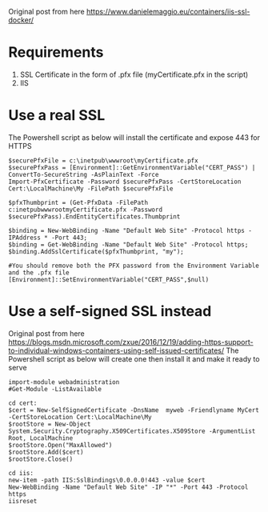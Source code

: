 Original post from here <https://www.danielemaggio.eu/containers/iis-ssl-docker/>

# Requirements
1. SSL Certificate in the form of .pfx file (myCertificate.pfx in the script)
2. IIS

# Use a real SSL
The Powershell script as below will install the certificate and expose 443 for HTTPS

    $securePfxFile = c:\inetpub\wwwroot\myCertificate.pfx
    $securePfxPass = [Environment]::GetEnvironmentVariable("CERT_PASS") | ConvertTo-SecureString -AsPlainText -Force
    Import-PfxCertificate -Password $securePfxPass -CertStoreLocation Cert:\LocalMachine\My -FilePath $securePfxFile
    
    $pfxThumbprint = (Get-PfxData -FilePath c:inetpubwwwrootmyCertificate.pfx -Password $securePfxPass).EndEntityCertificates.Thumbprint
    
    $binding = New-WebBinding -Name "Default Web Site" -Protocol https -IPAddress * -Port 443;
    $binding = Get-WebBinding -Name "Default Web Site" -Protocol https;
    $binding.AddSslCertificate($pfxThumbprint, "my");
    
    #You should remove both the PFX password from the Environment Variable and the .pfx file
    [Environment]::SetEnvironmentVariable("CERT_PASS",$null)

# Use a self-signed SSL instead
Original post from here <https://blogs.msdn.microsoft.com/zxue/2016/12/19/adding-https-support-to-individual-windows-containers-using-self-issued-certificates/>
The Powershell script as below will create one then install it and make it ready to serve

    import-module webadministration
    #Get-Module -ListAvailable
    
    cd cert:
    $cert = New-SelfSignedCertificate -DnsName  myweb -Friendlyname MyCert -CertStoreLocation Cert:\LocalMachine\My
    $rootStore = New-Object System.Security.Cryptography.X509Certificates.X509Store -ArgumentList Root, LocalMachine
    $rootStore.Open("MaxAllowed")
    $rootStore.Add($cert)
    $rootStore.Close()
    
    cd iis:
    new-item -path IIS:SslBindings\0.0.0.0!443 -value $cert
    New-WebBinding -Name "Default Web Site" -IP "*" -Port 443 -Protocol https
    iisreset


